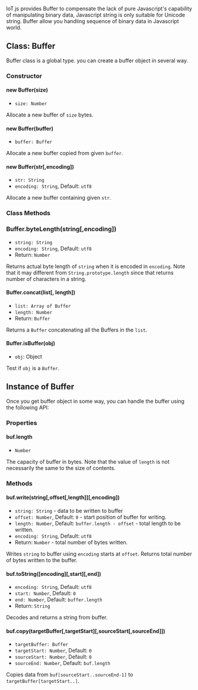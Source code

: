 IoT.js provides Buffer to compensate the lack of pure Javascript's capability of manipulating binary data, Javascript string is only suitable for Unicode string. Buffer allow you handling sequence of binary data in Javascript world.

## Class: Buffer
Buffer class is a global type. you can create a buffer object in several way.

### Constructor

#### new Buffer(size)
* `size: Number`

Allocate a new buffer of `size` bytes.

#### new Buffer(buffer)
* `buffer: Buffer`

Allocate a new buffer copied from given `buffer`.

#### new Buffer(str[,encoding])
* `str: String`
* `encoding: String`, Default: `utf8`

Allocate a new buffer containing given `str`.

### Class Methods

### Buffer.byteLength(string[,encoding])
* `string: String`
* `encoding: String`, Default: `utf8`
* Return: `Number`

Returns actual byte length of `string` when it is encoded in `encoding`.
Note that it may different from `String.prototype.length` since that returns number of characters in a string.

#### Buffer.concat(list[, length])
* `list: Array of Buffer`
* `length: Number`
* Return: `Buffer`

Returns a `Buffer` concatenating all the Buffers in the `list`.

#### Buffer.isBuffer(obj)
* `obj`: Object

Test if `obj` is a `Buffer`.

## Instance of Buffer
Once you get buffer object in some way, you can handle the buffer using the following API:

### Properties

#### buf.length
* `Number`

The capacity of buffer in bytes.
Note that the value of `length` is not necessarily the same to the size of contents.

### Methods

#### buf.write(string[,offset[,length]][,encoding])
* `string: String` - data to be written to buffer
* `offset: Number`, Default: `0` - start position of buffer for writing.
* `length: Number`, Default: `buffer.length - offset` - total length to be written.
* `encoding: String`, Default: `utf8`
* Return: `Number` - total number of bytes written.

Writes `string` to buffer using `encoding` starts at `offset`. Returns total number of bytes written to the buffer.

#### buf.toString([encoding][,start][,end])
* `encoding: String`, Default: `utf8`
* `start: Number`, Default: `0`
* `end: Number`, Default: `buffer.length`
* Return: `String`

Decodes and returns a string from buffer.

#### buf.copy(targetBuffer[,targetStart][,sourceStart[,sourceEnd]])
* `targetBuffer: Buffer`
* `targetStart: Number`, Default: `0`
* `sourceStart: Number`, Default: `0`
* `sourceEnd: Number`, Default: `buf.length`

Copies data from `buf[sourceStart..sourceEnd-1]` to `targetBuffer[targetStart..]`.